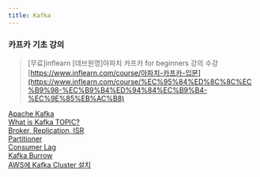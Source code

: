 ```yaml
---
title: Kafka
---
```


### 카프카 기초 강의
> [무료]inflearn [데브원영]아파치 카프카 for beginners 강의 수강  
> [https://www.inflearn.com/course/아파치-카프카-입문](https://www.inflearn.com/course/%EC%95%84%ED%8C%8C%EC%B9%98-%EC%B9%B4%ED%94%84%EC%B9%B4-%EC%9E%85%EB%AC%B8)

[Apache Kafka](./01_Info)  
[What is Kafka TOPIC?](./02_Topic)  
[Broker, Replication, ISR](./03_Broker_Replication_ISR)  
[Partitioner](./04_Partitioner)  
[Consumer Lag](./05_ConsumerLag)  
[Kafka Burrow](./06_Burrow)  
[AWS에 Kafka Cluster 설치](./07_Install_kafka)  
